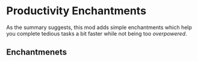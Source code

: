 Productivity Enchantments
==================

As the summary suggests, this mod adds simple enchantments which help you complete tedious tasks a bit faster while not being too _overpowered_.

Enchantmenets
------------------
